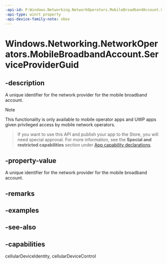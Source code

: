 ```yaml
---
-api-id: P:Windows.Networking.NetworkOperators.MobileBroadbandAccount.ServiceProviderGuid
-api-type: winrt property
-api-device-family-note: xbox
---
```


<!-- Property syntax
public System.Guid ServiceProviderGuid { get; }
-->

# Windows.Networking.NetworkOperators.MobileBroadbandAccount.ServiceProviderGuid

## -description
A unique identifier for the network provider for the mobile broadband account.

> [!NOTE]
> This functionality is only available to mobile operator apps and UWP apps given privileged access by mobile network operators.



> If you want to use this API and publish your app to the Store, you will need special approval. For more information, see the **Special and restricted capabilities** section under [App capability declarations](https://docs.microsoft.com/windows/uwp/packaging/app-capability-declarations). 

## -property-value
A unique identifier for the network provider for the mobile broadband account.

## -remarks

## -examples

## -see-also

## -capabilities
cellularDeviceIdentity, cellularDeviceControl
